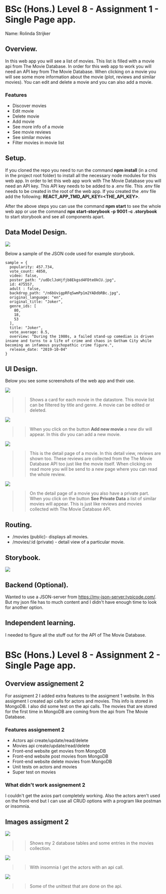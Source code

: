 # BSc (Hons.) Level 8 - Assignment 1 - Single Page app.

Name: Rolinda Strijker

## Overview.

In this web app you will see a list of movies. This list is filled with a movie api from The Movie Database. In order for this web app to work you will need an API key from The Movie Database. When clicking on a movie you will see some more information about the movie (plot, reviews and similar movies). You can edit and delete a movie and you can also add a movie.

### Features

- Discover movies
- Edit movie
- Delete movie
- Add movie
- See more info of a movie
- See movie reviews
- See similar movies
- Filter movies in movie list

## Setup.

If you cloned the repo you need to run the command **npm install** (in a cmd in the project root folder) to install all the necessary node modules for this web app.
In order to let this web app work with The Movie Database you will need an API key. This API key needs to be added to a .env file. This .env file needs to be created in the root of the web app. If you created the .env file add the following: **REACT_APP_TMD_API_KEY=<THE_API_KEY>**.

After the above steps you can use the command **npm start** to see the whole web app or use the command **npx start-storybook -p 9001 -c .storybook** to start storybook and see all components apart.

## Data Model Design.

![][model]

Below a sample of the JSON code used for example storybook.

~~~
sample = {
  popularity: 457.734,
  vote_count: 4850,
  video: false,
  poster_path: "/udDclJoHjfjb8Ekgsd4FDteOkCU.jpg",
  id: 475557,
  adult : false,
  backdrop_path: "/n6bUvigpRFqSwmPp1m2YADdbRBc.jpg",
  original_language: "en",
  original_title: "Joker",
  genre_ids: [
    80,
    18,
    53
  ],
  title: "Joker",
  vote_average: 8.5,
  overview: "During the 1980s, a failed stand-up comedian is driven insane and turns to a life of crime and chaos in Gotham City while becoming an infamous psychopathic crime figure.",
  release_date: "2019-10-04"
}
~~~
## UI Design.

Below you see some screenshots of the web app and their use.

![][main]

>> Shows a card for each movie in the datastore. This movie list can be filtered by title and genre. A movie can be edited or deleted. 

![][addMovie]

>> When you click on the button **Add new movie** a new div will appear. In this div you can add a new movie.

![][detail]

>> This is the detail page of a movie. In this detail view, reviews are shown too. These reviews are collected from the The Movie Database API too just like the movie itself. When clicking on read more you will be send to a new page where you can read the whole review.

![][detailSimilar]

>> On the detail page of a movie you also have a private part. When you click on the button **See Private Data** a list of similar movies will appear. This is just like reviews and movies collected with The Movie Database API.

## Routing.

- /movies (public)- displays all movies.
- /movies/:id (private) - detail view of a particular movie.

## Storybook.

![][stories]

## Backend (Optional).

Wanted to use a JSON-server from https://my-json-server.typicode.com/. But my json file has to much content and I didn't have enough time to look for another option.

## Independent learning.

I needed to figure all the stuff out for the API of The Movie Database.

[model]: ./img/model.png
[main]: ./img/main.png
[addMovie]: ./img/addMovie.PNG
[detail]: ./img/detail.png
[detailSimilar]: ./img/detailSimilar.png
[stories]: ./img/stories.png


# BSc (Hons.) Level 8 - Assignment 2 - Single Page app.

## Overview assignement 2

For assigment 2 I added extra features to the assigment 1 website. In this assigment I created api calls for actors and movies. This info is stored in MongoDB. I also did some test on the api calls. The movies that are stored for the first time in MongoDB are coming from the api from The Movie Database.

### Features assignement 2

- Actors api create/update/read/delete
- Movies api create/update/read/delete
- Front-end website get movies from MongoDB
- Front-end website post movies from MongoDB
- Front-end website delete movies from MongoDB
- Unit tests on actors and movies
- Super test on movies

### What didn't work assignement 2
I couldn't get the axios part completely working.
Also the actors aren't used on the front-end but I can use all CRUD options with a program like postman or insomnia.

## Images assigment 2

![][mongodb]

>> Shows my 2 database tables and some entries in the movies collection.

![][insomnia]

>> With insomnia I get the actors with an api call.

![][unittest]

>> Some of the unittest that are done on the api.




[mongodb]: ./img/mongodb.png
[insomnia]: ./img/insomnia.png
[unittest]: ./img/unittest.png